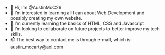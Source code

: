 - 👋 Hi, I’m @AustinMcC26
- 👀 I’m interested in learning all I can about Web Development and possibly creating my own website.  
- 🌱 I’m currently learning the basics of HTML, CSS and Javascript 
- 💞️ I’m looking to collaborate on future projects to better improve my tech skills. 
- 📫 The best way to contact me is through e-mail, which is: austin_mccarty@aol.com 

<!---
AustinMcC26/AustinMcC26 is a ✨ special ✨ repository because its `README.md` (this file) appears on your GitHub profile.
You can click the Preview link to take a look at your changes.
--->
